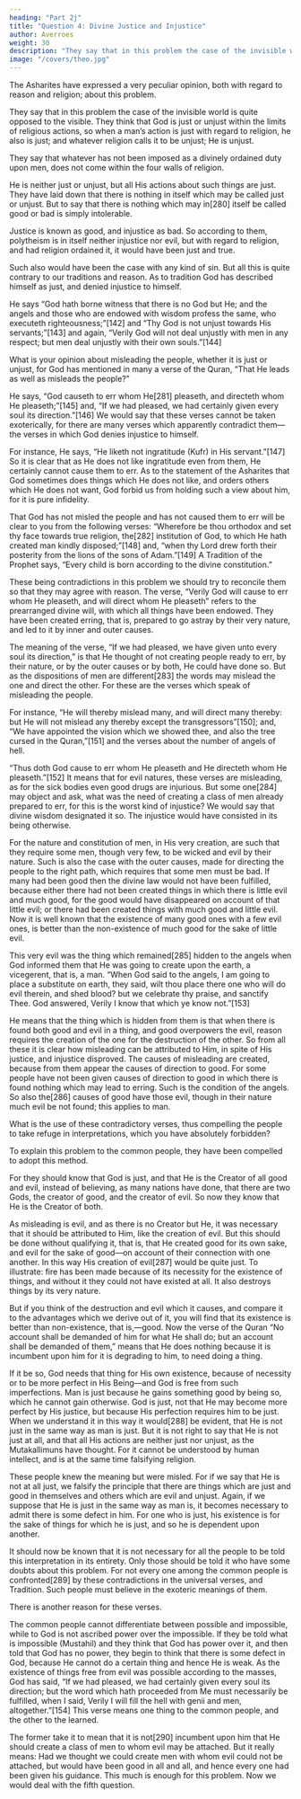 ```yaml
---
heading: "Part 2j"
title: "Question 4: Divine Justice and Injustice"
author: Averroes
weight: 30
description: "They say that in this problem the case of the invisible world is quite opposed to the visible"
image: "/covers/theo.jpg"
---
```



The Asharites have expressed a very peculiar opinion, both with regard to reason and religion; about this problem. 

<!-- They have explained it in a way in which religion has not, but have adopted quite an opposite method.  -->

They say that in this problem the case of the invisible world is quite opposed to the visible. They think that God is just or unjust within the limits of religious actions, so when a man’s action is just with regard to religion, he also is just; and whatever religion calls it to be unjust; He is unjust. 

They say that whatever has not been imposed as a divinely ordained duty upon men, does not come within the four walls of religion. 

He is neither just or unjust, but all His actions about such things are just. They have laid down that there is nothing in itself which may be called just or unjust. But to say that there is nothing which may in[280] itself be called good or bad is simply intolerable. 

Justice is known as good, and injustice as bad. So according to them, polytheism is in itself neither injustice nor evil, but with regard to religion, and had religion ordained it, it would have been just and true. 

Such also would have been the case with any kind of sin. But all this is quite contrary to our traditions and reason. As to tradition God has described himself as just, and denied injustice to himself. 

He says “God hath borne witness that there is no God but He; and the angels and those who are endowed with wisdom profess the same, who executeth righteousness;”[142] and “Thy God is not unjust towards His servants;”[143] and again, “Verily God will not deal unjustly with men in any respect; but men deal unjustly with their own souls.”[144] 

What is your opinion about misleading the people, whether it is just or unjust, for God has mentioned in many a verse of the Quran, “That He leads as well as misleads the people?” 

He says, “God causeth to err whom He[281] pleaseth, and directeth whom He pleaseth;”[145] and, “If we had pleased, we had certainly given every soul its direction.”[146] We would say that these verses cannot be taken exoterically, for there are many verses which apparently contradict them—the verses in which God denies injustice to himself. 

For instance, He says, “He liketh not ingratitude (Kufr) in His servant.”[147] So it is clear that as He does not like ingratitude even from them, He certainly cannot cause them to err. As to the statement of the Asharites that God sometimes does things which He does not like, and orders others which He does not want, God forbid us from holding such a view about him, for it is pure infidelity. 

That God has not misled the people and has not caused them to err will be clear to you from the following verses: “Wherefore be thou orthodox and set thy face towards true religion, the[282] institution of God, to which He hath created man kindly disposed;”[148] and, “when thy Lord drew forth their posterity from the lions of the sons of Adam.”[149] A Tradition of the Prophet says, “Every child is born according to the divine constitution.”

These being contradictions in this problem we should try to reconcile them so that they may agree with reason. The verse, “Verily God will cause to err whom He pleaseth, and will direct whom He pleaseth” refers to the prearranged divine will, with which all things have been endowed. They have been created erring, that is, prepared to go astray by their very nature, and led to it by inner and outer causes.

The meaning of the verse, “If we had pleased, we have given unto every soul its direction,” is that He thought of not creating people ready to err, by their nature, or by the outer causes or by both, He could have done so. But as the dispositions of men are different[283] the words may mislead the one and direct the other. For these are the verses which speak of misleading the people.

For instance, “He will thereby mislead many, and will direct many thereby: but He will not mislead any thereby except the transgressors”[150]; and, “We have appointed the vision which we showed thee, and also the tree cursed in the Quran,”[151] and the verses about the number of angels of hell. 

“Thus doth God cause to err whom He pleaseth and He directeth whom He pleaseth.”[152] It means that for evil natures, these verses are misleading, as for the sick bodies even good drugs are injurious. But some one[284] may object and ask, what was the need of creating a class of men already prepared to err, for this is the worst kind of injustice? We would say that divine wisdom designated it so. The injustice would have consisted in its being otherwise. 

For the nature and constitution of men, in His very creation, are such that they require some men, though very few, to be wicked and evil by their nature. Such is also the case with the outer causes, made for directing the people to the right path, which requires that some men must be bad. If many had been good then the divine law would not have been fulfilled, because either there had not been created things in which there is little evil and much good, for the good would have disappeared on account of that little evil; or there had been created things with much good and little evil. Now it is well known that the existence of many good ones with a few evil ones, is better than the non-existence of much good for the sake of little evil. 

This very evil was the thing which remained[285] hidden to the angels when God informed them that He was going to create upon the earth, a vicegerent, that is, a man. “When God said to the angels, I am going to place a substitute on earth, they said, wilt thou place there one who will do evil therein, and shed blood? but we celebrate thy praise, and sanctify Thee. God answered, Verily I know that which ye know not.”[153] 

He means that the thing which is hidden from them is that when there is found both good and evil in a thing, and good overpowers the evil, reason requires the creation of the one for the destruction of the other. So from all these it is clear how misleading can be attributed to Him, in spite of His justice, and injustice disproved. The causes of misleading are created, because from them appear the causes of direction to good. For some people have not been given causes of direction to good in which there is found nothing which may lead to erring. Such is the condition of the angels. So also the[286] causes of good have those evil, though in their nature much evil be not found; this applies to man. 

What is the use of these contradictory verses, thus compelling the people to take refuge in interpretations, which you have absolutely forbidden? 

To explain this problem to the common people, they have been compelled to adopt this method. 

For they should know that God is just, and that He is the Creator of all good and evil, instead of believing, as many nations have done, that there are two Gods, the creator of good, and the creator of evil. So now they know that He is the Creator of both. 

As misleading is evil, and as there is no Creator but He, it was necessary that it should be attributed to Him, like the creation of evil. But this should be done without qualifying it, that is, that He created good for its own sake, and evil for the sake of good—on account of their connection with one another. In this way His creation of evil[287] would be quite just. To illustrate: fire has been made because of its necessity for the existence of things, and without it they could not have existed at all. It also destroys things by its very nature. 

But if you think of the destruction and evil which it causes, and compare it to the advantages which we derive out of it, you will find that its existence is better than non-existence, that is,—good. Now the verse of the Quran “No account shall be demanded of him for what He shall do; but an account shall be demanded of them,” means that He does nothing because it is incumbent upon him for it is degrading to him, to need doing a thing. 

If it be so, God needs that thing for His own existence, because of necessity or to be more perfect in His Being—and God is free from such imperfections. Man is just because he gains something good by being so, which he cannot gain otherwise. God is just, not that He may become more perfect by His justice, but because His perfection requires him to be just. When we understand it in this way it would[288] be evident, that He is not just in the same way as man is just. But it is not right to say that He is not just at all, and that all His actions are neither just nor unjust, as the Mutakallimuns have thought. For it cannot be understood by human intellect, and is at the same time falsifying religion. 

These people knew the meaning but were misled. For if we say that He is not at all just, we falsify the principle that there are things which are just and good in themselves and others which are evil and unjust. Again, if we suppose that He is just in the same way as man is, it becomes necessary to admit there is some defect in him. For one who is just, his existence is for the sake of things for which he is just, and so he is dependent upon another.

It should now be known that it is not necessary for all the people to be told this interpretation in its entirety. Only those should be told it who have some doubts about this problem. For not every one among the common people is confronted[289] by these contradictions in the universal verses, and Tradition. Such people must believe in the exoteric meanings of them.

There is another reason for these verses. 

The common people cannot differentiate between possible and impossible, while to God is not ascribed power over the impossible. If they be told what is impossible (Mustahil) and they think that God has power over it, and then told that God has no power, they begin to think that there is some defect in God, because He cannot do a certain thing and hence He is weak. As the existence of things free from evil was possible according to the masses, God has said, “If we had pleased, we had certainly given every soul its direction; but the word which hath proceeded from Me must necessarily be fulfilled, when I said, Verily I will fill the hell with genii and men, altogether.”[154] This verse means one thing to the common people, and the other to the learned. 

The former take it to mean that it is not[290] incumbent upon him that He should create a class of men to whom evil may be attached. But it really means: Had we thought we could create men with whom evil could not be attached, but would have been good in all and all, and hence every one had been given his guidance. This much is enough for this problem. Now we would deal with the fifth question.

